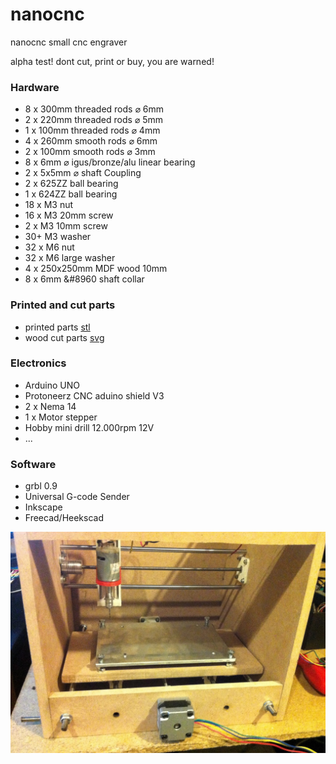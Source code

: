 # nanocnc
nanocnc small cnc engraver

alpha test! dont cut, print or buy, you are warned!

### Hardware
- 8 x 300mm threaded rods &#8960; 6mm
- 2 x 220mm threaded rods &#8960; 5mm
- 1 x 100mm threaded rods &#8960; 4mm
- 4 x 260mm smooth rods &#8960; 6mm
- 2 x 100mm smooth rods &#8960; 3mm
- 8 x 6mm &#8960; igus/bronze/alu linear bearing
- 2 x 5x5mm &#8960; shaft Coupling
- 2 x 625ZZ ball bearing
- 1 x 624ZZ ball bearing
- 18 x M3 nut
- 16 x M3 20mm screw
- 2 x M3 10mm screw
- 30+ M3 washer
- 32 x M6 nut
- 32 x M6 large washer
- 4 x 250x250mm MDF wood 10mm
- 8 x 6mm &#8960 shaft collar

### Printed and cut parts
- printed parts [stl](/stl)
- wood cut parts [svg](/svg)

### Electronics
- Arduino UNO 
- Protoneerz CNC aduino shield V3
- 2 x Nema 14
- 1 x Motor stepper
- Hobby mini drill 12.000rpm 12V
- ...

### Software
- grbl 0.9
- Universal G-code Sender
- Inkscape
- Freecad/Heekscad

![nanocnc small engraver alpha](images/nanocnc.jpg)
